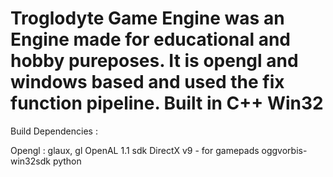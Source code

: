 Troglodyte Game Engine was an Engine made for educational and hobby pureposes.
It is opengl and windows based and used the fix function pipeline. Built in C++ Win32
==========

Build Dependencies :

Opengl : glaux, gl
OpenAL 1.1 sdk
DirectX v9 - for gamepads
oggvorbis-win32sdk
python

